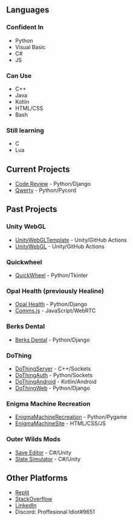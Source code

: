 ## Languages 
### Confident In  
- Python  
- Visual Basic  
- C#  
- JS  
### Can Use  
- C++
- Java
- Kotlin
- HTML/CSS
- Bash  
### Still learning
- C  
- Lua  
## Current Projects 
- [Code Review](https://github.com/Bwc9876/CodeReview) - Python/Django  
- [Qwerty](https://github.com/Bwc9876/Qwerty) - Python/Pycord 
## Past Projects
  
### Unity WebGL
- [UnityWebGLTemplate](https://github.com/Bwc9876/UnityWebGLTemplate) - Unity/GitHub Actions  
- [UnityWebGL](https://github.com/Bwc9876/UnityWebGL) - Unity/GitHub Actions  
### Quickwheel 
- [QuickWheel](https://github.com/Bwc9876/QuickWheel) - Python/Tkinter 
### Opal Health (previously Healine)
- [Opal Health](https://github.com/ElderMicrobe889/Opal-Health) - Python/Django
- [Comms.js](https://github.com/Bwc9876/Comms) - JavaScript/WebRTC
### Berks Dental
- [Berks Dental](https://github.com/Bwc9876/BerksDental) - Python/Django 
### DoThing 
- [DoThingServer](https://github.com/Bwc9876/DoThingServer) - C++/Sockets 
- [DoThingAuth](https://github.com/Bwc9876/DoThingAuth) - Python/Sockets 
- [DoThingAndroid](https://github.com/Bwc9876/DoThingAndroid) - Kotlin/Android 
- [DoThingWeb](https://github.com/Bwc9876/DoThingWeb) - Python/Django  
### Enigma Machine Recreation 
- [EnigmaMachineRecreation](https://github.com/Bwc9876/Enigma-Machine-Recreation) - Python/Pygame 
- [EnigmaMachineSite](https://github.com/Bwc9876/Enigma-Machine-Site) - HTML/CSS/JS 
### Outer Wilds Mods
- [Save Editor](https://github.com/Bwc9876/OW-SaveEditor) - C#/Unity
- [Slate Simulator](https://github.com/Bwc9876/OW-Slate-Simulator) - C#/Unity
## Other Platforms
- [Replit](https://replit.com/@bwc9876)
- [StackOverflow](https://stackoverflow.com/users/10958689/ben-c)
- [LinkedIn](https://www.linkedin.com/in/ben-crocker9876)
- Discord: Proffesional Idiot#9651
